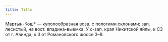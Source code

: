 ```yaml
---
title: Title
---
```


Мартын-Кош* — куполообразная возв. с пологими склонами; зап. лесистый, на вост.
впадина-выемка. У с-зап. края Никитской яйлы, к СЗ от г. Авинда, к З от
Романовского шоссе З–8.

